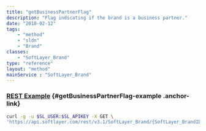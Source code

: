 ```yaml
---
title: "getBusinessPartnerFlag"
description: "Flag indicating if the brand is a business partner."
date: "2018-02-12"
tags:
    - "method"
    - "sldn"
    - "Brand"
classes:
    - "SoftLayer_Brand"
type: "reference"
layout: "method"
mainService : "SoftLayer_Brand"
---
```


### [REST Example](#getBusinessPartnerFlag-example) <a href="/article/rest/"><i class="fas fa-question"></i></a> {#getBusinessPartnerFlag-example .anchor-link} 
```bash
curl -g -u $SL_USER:$SL_APIKEY -X GET \
'https://api.softlayer.com/rest/v3.1/SoftLayer_Brand/{SoftLayer_BrandID}/getBusinessPartnerFlag'
```
